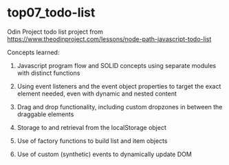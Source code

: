 # top07_todo-list
Odin Project todo list project from https://www.theodinproject.com/lessons/node-path-javascript-todo-list

Concepts learned:

1. Javascript program flow and SOLID concepts using separate modules with distinct functions

2. Using event listeners and the event object properties to target the exact element needed, even with dynamic and nested content

3. Drag and drop functionality, including custom dropzones in between the draggable elements

4. Storage to and retrieval from the localStorage object

5. Use of factory functions to build list and item objects

6. Use of custom (synthetic) events to dynamically update DOM